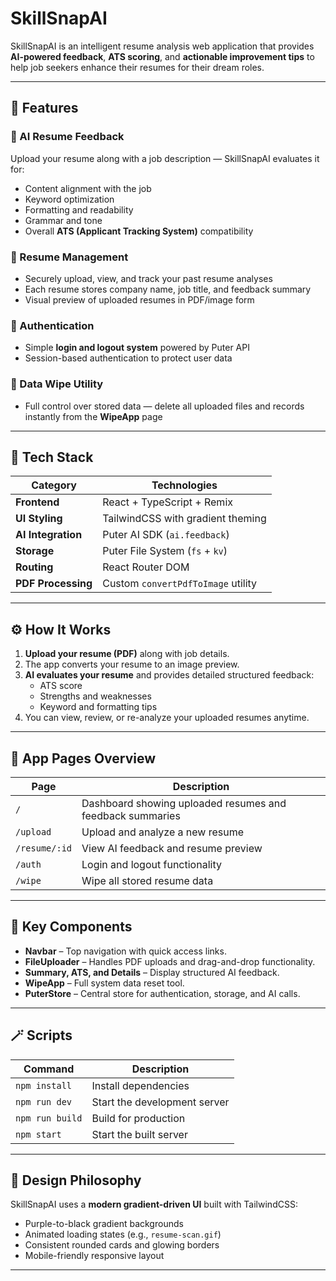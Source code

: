 # SkillSnapAI

SkillSnapAI is an intelligent resume analysis web application that provides **AI-powered feedback**, **ATS scoring**, and **actionable improvement tips** to help job seekers enhance their resumes for their dream roles.

---

## 🚀 Features

### 💼 AI Resume Feedback
Upload your resume along with a job description — SkillSnapAI evaluates it for:
- Content alignment with the job
- Keyword optimization
- Formatting and readability
- Grammar and tone
- Overall **ATS (Applicant Tracking System)** compatibility

### 🧾 Resume Management
- Securely upload, view, and track your past resume analyses
- Each resume stores company name, job title, and feedback summary
- Visual preview of uploaded resumes in PDF/image form

### 🔐 Authentication
- Simple **login and logout system** powered by Puter API
- Session-based authentication to protect user data

### 🧹 Data Wipe Utility
- Full control over stored data — delete all uploaded files and records instantly from the **WipeApp** page

---

## 🧩 Tech Stack

| Category | Technologies |
|-----------|---------------|
| **Frontend** | React + TypeScript + Remix |
| **UI Styling** | TailwindCSS with gradient theming |
| **AI Integration** | Puter AI SDK (`ai.feedback`) |
| **Storage** | Puter File System (`fs` + `kv`) |
| **Routing** | React Router DOM |
| **PDF Processing** | Custom `convertPdfToImage` utility |

---

## ⚙️ How It Works

1. **Upload your resume (PDF)** along with job details.
2. The app converts your resume to an image preview.
3. **AI evaluates your resume** and provides detailed structured feedback:
   - ATS score
   - Strengths and weaknesses
   - Keyword and formatting tips
4. You can view, review, or re-analyze your uploaded resumes anytime.

---

## 📸 App Pages Overview

| Page | Description |
|------|--------------|
| `/` | Dashboard showing uploaded resumes and feedback summaries |
| `/upload` | Upload and analyze a new resume |
| `/resume/:id` | View AI feedback and resume preview |
| `/auth` | Login and logout functionality |
| `/wipe` | Wipe all stored resume data |

---

## 🧠 Key Components

- **Navbar** – Top navigation with quick access links.
- **FileUploader** – Handles PDF uploads and drag-and-drop functionality.
- **Summary, ATS, and Details** – Display structured AI feedback.
- **WipeApp** – Full system data reset tool.
- **PuterStore** – Central store for authentication, storage, and AI calls.

---

## 🪄 Scripts

| Command | Description |
|----------|--------------|
| `npm install` | Install dependencies |
| `npm run dev` | Start the development server |
| `npm run build` | Build for production |
| `npm start` | Start the built server |

---

## 🌈 Design Philosophy

SkillSnapAI uses a **modern gradient-driven UI** built with TailwindCSS:
- Purple-to-black gradient backgrounds
- Animated loading states (e.g., `resume-scan.gif`)
- Consistent rounded cards and glowing borders
- Mobile-friendly responsive layout

---
